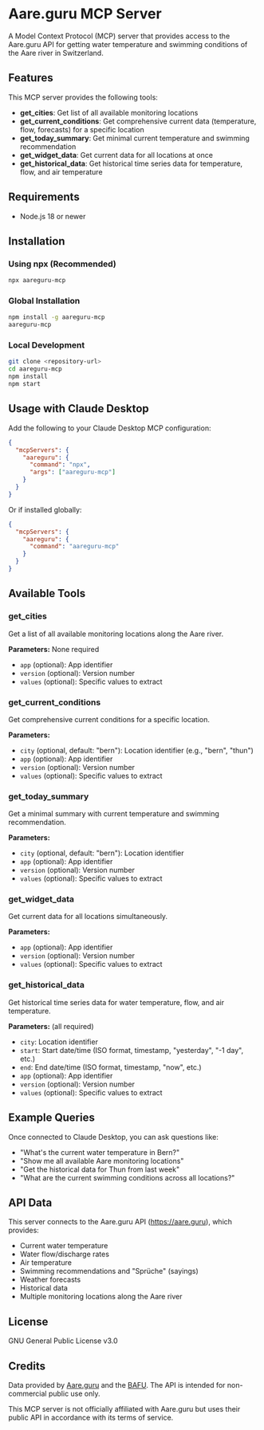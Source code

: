 # Aare.guru MCP Server

A Model Context Protocol (MCP) server that provides access to the Aare.guru API for getting water temperature and swimming conditions of the Aare river in Switzerland.

## Features

This MCP server provides the following tools:

- **get_cities**: Get list of all available monitoring locations
- **get_current_conditions**: Get comprehensive current data (temperature, flow, forecasts) for a specific location
- **get_today_summary**: Get minimal current temperature and swimming recommendation
- **get_widget_data**: Get current data for all locations at once
- **get_historical_data**: Get historical time series data for temperature, flow, and air temperature

## Requirements

- Node.js 18 or newer

## Installation

### Using npx (Recommended)

```bash
npx aareguru-mcp
```

### Global Installation

```bash
npm install -g aareguru-mcp
aareguru-mcp
```

### Local Development

```bash
git clone <repository-url>
cd aareguru-mcp
npm install
npm start
```

## Usage with Claude Desktop

Add the following to your Claude Desktop MCP configuration:

```json
{
  "mcpServers": {
    "aareguru": {
      "command": "npx",
      "args": ["aareguru-mcp"]
    }
  }
}
```

Or if installed globally:

```json
{
  "mcpServers": {
    "aareguru": {
      "command": "aareguru-mcp"
    }
  }
}
```

## Available Tools

### get_cities

Get a list of all available monitoring locations along the Aare river.

**Parameters:** None required

- `app` (optional): App identifier
- `version` (optional): Version number
- `values` (optional): Specific values to extract

### get_current_conditions

Get comprehensive current conditions for a specific location.

**Parameters:**

- `city` (optional, default: "bern"): Location identifier (e.g., "bern", "thun")
- `app` (optional): App identifier
- `version` (optional): Version number
- `values` (optional): Specific values to extract

### get_today_summary

Get a minimal summary with current temperature and swimming recommendation.

**Parameters:**

- `city` (optional, default: "bern"): Location identifier
- `app` (optional): App identifier
- `version` (optional): Version number
- `values` (optional): Specific values to extract

### get_widget_data

Get current data for all locations simultaneously.

**Parameters:**

- `app` (optional): App identifier
- `version` (optional): Version number
- `values` (optional): Specific values to extract

### get_historical_data

Get historical time series data for water temperature, flow, and air temperature.

**Parameters:** (all required)

- `city`: Location identifier
- `start`: Start date/time (ISO format, timestamp, "yesterday", "-1 day", etc.)
- `end`: End date/time (ISO format, timestamp, "now", etc.)
- `app` (optional): App identifier
- `version` (optional): Version number
- `values` (optional): Specific values to extract

## Example Queries

Once connected to Claude Desktop, you can ask questions like:

- "What's the current water temperature in Bern?"
- "Show me all available Aare monitoring locations"
- "Get the historical data for Thun from last week"
- "What are the current swimming conditions across all locations?"

## API Data

This server connects to the Aare.guru API (https://aare.guru), which provides:

- Current water temperature
- Water flow/discharge rates
- Air temperature
- Swimming recommendations and "Sprüche" (sayings)
- Weather forecasts
- Historical data
- Multiple monitoring locations along the Aare river


## License

GNU General Public License v3.0

## Credits

Data provided by [Aare.guru](https://aare.guru) and the [BAFU](https://www.bafu.admin.ch). The API is intended for non-commercial public use only.

This MCP server is not officially affiliated with Aare.guru but uses their public API in accordance with its terms of service.
